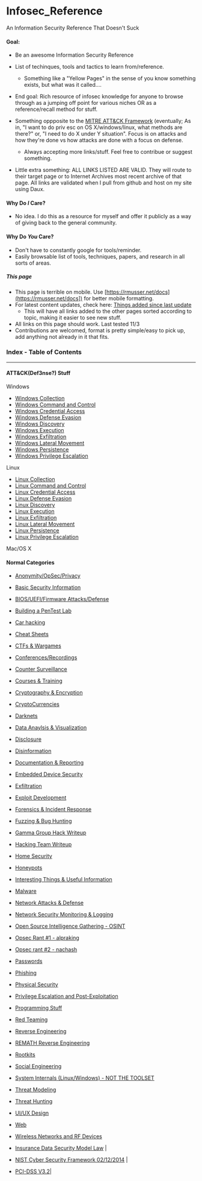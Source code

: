 # Infosec_Reference

An Information Security Reference That Doesn't Suck


#### Goal:
* Be an awesome Information Security Reference
* List of techinques, tools and tactics to learn from/reference.
	* Something like a "Yellow Pages" in the sense of you know something exists, but what was it called....
* End goal: Rich resource of infosec knowledge for anyone to browse through as a jumping off point for various niches OR as a reference/recall method for stuff.
* Something oppposite to the [MITRE ATT&CK Framework](https://attack.mitre.org/wiki/Main_Page) (eventually; As in, "I want to do priv esc on OS X/windows/linux, what methods are there?" or, "I need to do X under Y situation". Focus is on attacks and how they're done vs how attacks are done with a focus on defense.
	* Always accepting more links/stuff. Feel free to contribue or suggest something.

* Little extra something: ALL LINKS LISTED ARE VALID. They will route to their target page or to Internet Archives most recent archive of that page. All links are validated when I pull from github and host on my site using Daux. 

#### Why Do *I* Care?
* No idea. I do this as a resource for myself and offer it publicly as a way of giving back to the general community.

#### Why Do *You* Care?
* Don't have to constantly google for tools/reminder. 
* Easily browsable list of tools, techniques, papers, and research in all sorts of areas.


##### This page
* This page is terrible on mobile. Use [https://rmusser.net/docs](https://rmusser.net/docs]) for better mobile formatting.
* For latest content updates, check here: [Things added since last update](https://github.com/rmusser01/Infosec_Reference/blob/master/Draft/things-added.md)
	* This will have all links added to the other pages sorted according to topic, making it easier to see new stuff.
* All links on this page should work. Last tested 11/3
* Contributions are welcomed, format is pretty simple/easy to pick up, add anything not already in it that fits.


### Index - Table of Contents
------------------------------

#### ATT&CK(Def3nse?) Stuff
Windows
* [Windows Collection](https://github.com/rmusser01/Infosec_Reference/blob/master/Draft/ATT%26CK-Stuff/Windows/Windows_Collection.md)
* [Windows Command and Control](https://github.com/rmusser01/Infosec_Reference/blob/master/Draft/ATT%26CK-Stuff/Windows/Windows_Command_and_Control.md)
* [Windows Credential Access](https://github.com/rmusser01/Infosec_Reference/blob/master/Draft/ATT%26CK-Stuff/Windows/Windows_Credential_Access.md)
* [Windows Defense Evasion](https://github.com/rmusser01/Infosec_Reference/blob/master/Draft/ATT%26CK-Stuff/Windows/Windows_Defense_Evasion.md)
* [Windows Discovery](https://github.com/rmusser01/Infosec_Reference/blob/master/Draft/ATT%26CK-Stuff/Windows/Windows_Discovery.md)
* [Windows Execution](https://github.com/rmusser01/Infosec_Reference/blob/master/Draft/ATT%26CK-Stuff/Windows/Windows_Execution.md)
* [Windows Exfiltration](https://github.com/rmusser01/Infosec_Reference/blob/master/Draft/ATT%26CK-Stuff/Windows/Windows_Exfiltration.md)
* [Windows Lateral Movement](https://github.com/rmusser01/Infosec_Reference/blob/master/Draft/ATT%26CK-Stuff/Windows/Windows_Lateral_Movement.md)
* [Windows Persistence](https://github.com/rmusser01/Infosec_Reference/blob/master/Draft/ATT%26CK-Stuff/Windows/Windows_Persistence.md)
* [Windows Privilege Escalation](https://github.com/rmusser01/Infosec_Reference/blob/master/Draft/ATT%26CK-Stuff/Windows/Windows_Privilege_Escalation.md)


Linux
* [Linux Collection](https://github.com/rmusser01/Infosec_Reference/blob/master/Draft/ATT%26CK-Stuff/Linux/Linux%20Collection.md)
* [Linux Command and Control](https://github.com/rmusser01/Infosec_Reference/blob/master/Draft/ATT%26CK-Stuff/Linux/Linux%20Command%20and%20Control.md)
* [Linux Credential Access](https://github.com/rmusser01/Infosec_Reference/blob/master/Draft/ATT%26CK-Stuff/Linux/Linux%20Credential%20Access.md)
* [Linux Defense Evasion](https://github.com/rmusser01/Infosec_Reference/blob/master/Draft/ATT%26CK-Stuff/Linux/Linux%20Defense%20Evasion.md)
* [Linux Discovery](https://github.com/rmusser01/Infosec_Reference/blob/master/Draft/ATT%26CK-Stuff/Linux/Linux%20Discovery.md)
* [Linux Execution](https://github.com/rmusser01/Infosec_Reference/blob/master/Draft/ATT%26CK-Stuff/Linux/Linux%20Execution.md)
* [Linux Exfiltration](https://github.com/rmusser01/Infosec_Reference/blob/master/Draft/ATT%26CK-Stuff/Linux/Linux%20Exfiltration.md)
* [Linux Lateral Movement](https://github.com/rmusser01/Infosec_Reference/blob/master/Draft/ATT%26CK-Stuff/Linux/Linux%20Lateral%20Movement.md)
* [Linux Persistence](https://github.com/rmusser01/Infosec_Reference/blob/master/Draft/ATT%26CK-Stuff/Linux/Linux%20Persistence.md)
* [Linux Privilege Escalation](https://github.com/rmusser01/Infosec_Reference/blob/master/Draft/ATT%26CK-Stuff/Linux/Linux%20Privilege%20Escalation.md)

Mac/OS X



#### Normal Categories

* [Anonymity/OpSec/Privacy](https://github.com/rmusser01/Infosec_Reference/blob/master/Draft/AnonOpsecPrivacy.md)

* [Basic Security Information](https://github.com/rmusser01/Infosec_Reference/blob/master/Draft/Basic%20Security%20Information.md)

* [BIOS/UEFI/Firmware Attacks/Defense](https://github.com/rmusser01/Infosec_Reference/blob/master/Draft/BIOS%20UEFI%20Attacks%20Defenses.md)

* [Building a PenTest Lab](https://github.com/rmusser01/Infosec_Reference/blob/master/Draft/Building%20A%20Pentest%20Lab.md)

* [Car hacking](https://github.com/rmusser01/Infosec_Reference/blob/master/Draft/Car%20Hacking.md)

* [Cheat Sheets](https://github.com/rmusser01/Infosec_Reference/blob/master/Draft/Cheat%20sheets%20reference%20pages%20Checklists%20-.md)

* [CTFs & Wargames](https://github.com/rmusser01/Infosec_Reference/blob/master/Draft/CTFs_Wargames.md)

* [Conferences/Recordings](https://github.com/rmusser01/Infosec_Reference/blob/master/Draft/Conferences.md)

* [Counter Surveillance](https://github.com/rmusser01/Infosec_Reference/blob/master/Draft/Counter_Surveillance.md)

* [Courses & Training](https://github.com/rmusser01/Infosec_Reference/blob/master/Draft/Courses_Training.md)

* [Cryptography & Encryption](https://github.com/rmusser01/Infosec_Reference/blob/master/Draft/Cryptography%20%26%20Encryption.md)

* [CryptoCurrencies](https://github.com/rmusser01/Infosec_Reference/blob/master/Draft/CryptoCurrencies.md)

* [Darknets](https://github.com/rmusser01/Infosec_Reference/blob/master/Draft/Darknets.md)

* [Data Anaylsis & Visualization](https://github.com/rmusser01/Infosec_Reference/blob/master/Draft/Data%20AnalysisVisualization.md)

* [Disclosure](https://github.com/rmusser01/Infosec_Reference/blob/master/Draft/Disclosure.md)

* [Disinformation](https://github.com/rmusser01/Infosec_Reference/blob/master/Draft/Disinformation.md)

* [Documentation & Reporting](https://github.com/rmusser01/Infosec_Reference/blob/master/Draft/Documentation%20%26%20Reports%20-.md)

* [Embedded Device Security](https://github.com/rmusser01/Infosec_Reference/blob/master/Draft/Embedded%20Device%20%26%20Hardware%20Hacking%20-.md)

* [Exfiltration](https://github.com/rmusser01/Infosec_Reference/blob/master/Draft/Exfiltration.md)

* [Exploit Development](https://github.com/rmusser01/Infosec_Reference/blob/master/Draft/Exploit%20Development.md)

* [Forensics & Incident Response](https://github.com/rmusser01/Infosec_Reference/blob/master/Draft/Forensics%20Incident%20Response.md)

* [Fuzzing & Bug Hunting](https://github.com/rmusser01/Infosec_Reference/blob/master/Draft/Fuzzing%20Bug%20Hunting.md)

* [Gamma Group Hack Writeup](https://github.com/rmusser01/Infosec_Reference/blob/master/Draft/Gamma_group_hack_writeup.txt)

* [Hacking Team Writeup](https://github.com/rmusser01/Infosec_Reference/blob/master/Draft/Hacking%20Team%20Writeup.md)

* [Home Security](https://github.com/rmusser01/Infosec_Reference/blob/master/Draft/Home%20Security.md)

* [Honeypots](https://github.com/rmusser01/Infosec_Reference/blob/master/Draft/Honeypots.md)

* [Interesting Things & Useful Information](https://github.com/rmusser01/Infosec_Reference/blob/master/Draft/Interesting%20Things%20Useful%20stuff.md)

* [Malware](https://github.com/rmusser01/Infosec_Reference/blob/master/Draft/Malware.md)

* [Network Attacks & Defense](https://github.com/rmusser01/Infosec_Reference/blob/master/Draft/Network%20Attacks%20%26%20Defenses.md)

* [Network Security Monitoring & Logging](https://github.com/rmusser01/Infosec_Reference/blob/master/Draft/Network%20Security%20Monitoring%20%26%20Logging.md)

* [Open Source Intelligence Gathering - OSINT](https://github.com/rmusser01/Infosec_Reference/blob/master/Draft/Open%20Source%20Intelligence.md)

* [Opsec Rant #1 - alpraking](https://github.com/rmusser01/Infosec_Reference/blob/master/Draft/Opsec_rant-alpraking.md)

* [Opsec rant #2 - nachash](https://github.com/rmusser01/Infosec_Reference/blob/master/Draft/Opsec_rant2-nachash.md)

* [Passwords](https://github.com/rmusser01/Infosec_Reference/blob/master/Draft/Password%20Bruting%20and%20Hashcracking.md)

* [Phishing](https://github.com/rmusser01/Infosec_Reference/blob/master/Draft/Phishing.md)

* [Physical Security](https://github.com/rmusser01/Infosec_Reference/blob/master/Draft/Phyiscal%20Security.md)

* [Privilege Escalation and Post-Exploitation](https://github.com/rmusser01/Infosec_Reference/blob/master/Draft/Privilege%20Escalation%20%26%20Post-Exploitation.md)

* [Programming Stuff](https://github.com/rmusser01/Infosec_Reference/blob/master/Draft/Programming%20-%20Languages%20Libs%20Courses%20References.md)

* [Red Teaming](https://github.com/rmusser01/Infosec_Reference/blob/master/Draft/Red-Teaming.md)

* [Reverse Engineering](https://github.com/rmusser01/Infosec_Reference/blob/master/Draft/Reverse%20Engineering.md)

* [REMATH Reverse Engineering](https://github.com/rmusser01/Infosec_Reference/blob/master/Draft/Reverse%20Engineering%20-%20REMath%20Literature.md)

* [Rootkits](https://github.com/rmusser01/Infosec_Reference/blob/master/Draft/Rootkits.md)

* [Social Engineering](https://github.com/rmusser01/Infosec_Reference/blob/master/Draft/Social%20Engineering.md)

* [System Internals (Linux/Windows) - NOT THE TOOLSET](https://github.com/rmusser01/Infosec_Reference/blob/master/Draft/System%20Internals%20Windows%20and%20Linux%20Internals%20Reference.md)

* [Threat Modeling](https://github.com/rmusser01/Infosec_Reference/blob/master/Draft/Threat%20Modeling.md)

* [Threat Hunting](https://github.com/rmusser01/Infosec_Reference/blob/master/Draft/Threat-Hunting.md)

* [UI/UX Design](https://github.com/rmusser01/Infosec_Reference/blob/master/Draft/UX%20Design%20-%20Because%20we%20all%20know%20how%20sexy%20pgp%20is.md)

* [Web](https://github.com/rmusser01/Infosec_Reference/blob/master/Draft/Web%20%26%20Browsers.md)

* [Wireless Networks and RF Devices](https://github.com/rmusser01/Infosec_Reference/blob/master/Draft/Wireless%20Networks%20%26%20RF.md)

* [Insurance Data Security Model Law](http://www.naic.org/documents/committees_ex_cybersecurity_tf_exposure_mod_draft_clean.pdf) | 
* [NIST Cyber Security Framework 02/12/2014](https://www.nist.gov/sites/default/files/documents/cyberframework/cybersecurity-framework-021214.pdf) | 
* [PCI-DSS V3.2](https://pcicompliance.stanford.edu/sites/default/files/pci_dss_v3-2.pdf)| 

